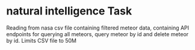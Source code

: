 # natural intelligence Task

Reading from nasa csv file containing filtered meteor data, containing API endpoints for querying all meteors, query meteor by id and delete meteor by id.
Limits CSV file to 50M
